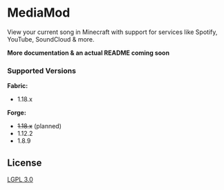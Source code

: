 # MediaMod

View your current song in Minecraft with support for services like Spotify, YouTube, SoundCloud & more.

**More documentation & an actual README coming soon**

### Supported Versions

**Fabric:**
- 1.18.x

**Forge:**
- ~~1.18.x~~ (planned)
- 1.12.2
- 1.8.9

## License

[LGPL 3.0](https://choosealicense.com/licenses/lgpl-3.0/)
